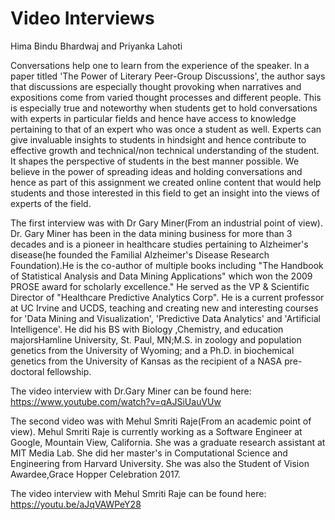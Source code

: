 
# Video Interviews

Hima Bindu Bhardwaj and Priyanka Lahoti

Conversations help one to learn from the experience of the speaker. In a paper titled 'The Power of Literary Peer-Group Discussions', the author says that discussions are especially thought provoking when narratives and expositions come from varied thought processes and different people. This is especially true and noteworthy when students get to hold conversations with experts in particular fields and hence have access to knowledge pertaining to that of an expert who was once a student as well. Experts can give invaluable insights to students in hindsight and hence contribute to effective growth and technical/non technical understanding of the student. It shapes the perspective of students in the best manner possible. We believe in the power of spreading ideas and holding conversations and hence as part of this assignment we  created online content that would help students and those interested in this field to get an insight into the views of experts of the field.


The first interview was with Dr Gary Miner(From an industrial point of view).
Dr. Gary Miner has been in the data mining business for more than 3 decades and is a pioneer in healthcare studies pertaining to Alzheimer's disease(he founded the Familial Alzheimer's Disease Research Foundation).He is the co-author of multiple books including "The Handbook of Statistical Analysis and  Data Mining Applications" which won the 2009 PROSE award for scholarly excellence." He served as the VP & Scientific Director of "Healthcare Predictive Analytics Corp". He is a current professor at UC Irvine and UCDS, teaching and creating new and interesting courses for 'Data Mining and Visualization', 'Predictive Data Analytics' and 'Artificial Intelligence'.
He did his BS with Biology ,Chemistry, and education majorsHamline University, St. Paul, MN;M.S. in zoology and population genetics from the University of Wyoming; and a Ph.D. in biochemical genetics from the University of Kansas as the recipient of a NASA pre-doctoral fellowship.

The video interview with Dr.Gary Miner can be found here: https://www.youtube.com/watch?v=qAJSiUauVUw


The second video was with Mehul Smriti Raje(From an academic point of view).
Mehul Smriti Raje is currently working as a Software Engineer at Google, Mountain View, California. She was a graduate research assistant at MIT Media Lab. She did her master's in Computational Science and Engineering from Harvard University. She was also the Student of Vision Awardee,Grace Hopper Celebration 2017.

The video interview with Mehul Smriti Raje can be found here: https://youtu.be/aJqVAWPeY28


